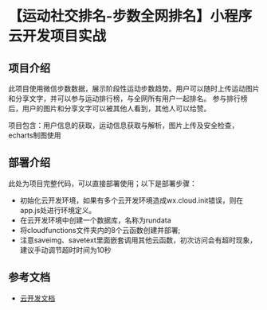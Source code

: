 # 【运动社交排名-步数全网排名】小程序云开发项目实战

## 项目介绍

此项目使用微信步数数据，展示阶段性运动步数趋势。用户可以随时上传运动图片和分享文字，并可以参与运动排行榜，与全网所有用户一起排名。
参与排行榜后，用户的图片和分享文字可以被其他人看到，其他人可以给赞。

项目包含：用户信息的获取，运动信息获取与解析，图片上传及安全检查，echarts制图使用

## 部署介绍

此处为项目完整代码，可以直接部署使用；以下是部署步骤：

- 初始化云开发环境，如果有多个云开发环境造成wx.cloud.init错误，则在app.js处进行环境定义。
- 在云开发环境中创建一个数据库，名称为rundata
- 将cloudfunctions文件夹内的8个云函数创建并部署;
- 注意saveimg、savetext里面嵌套调用其他云函数，初次访问会有超时现象，建议手动调节超时时间为10秒

## 参考文档

- [云开发文档](https://developers.weixin.qq.com/miniprogram/dev/wxcloud/basis/getting-started.html)
